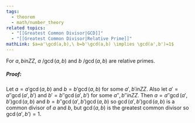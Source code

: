 ```yaml
---
tags:
  - theorem
  - math/number_theory
related topics:
  - "[[Greatest Common Divisor|GCD]]"
  - "[[Greatest Common Divisor|Relative Prime]]"
mathLink: $a=a'\gcd(a,b),\ b=b'\gcd(a,b) \implies \gcd(a',b')=1$
---
```

For $a,b in  ZZ$, $a\ /\gcd(a,b)$ and $b\ /\gcd(a,b)$ are relative primes.
##### Proof:
Let $a=a' \gcd(a,b)$ and $b=b'\gcd(a,b)$ for some $a',b' in ZZ$. Also let $a'= a''\gcd(a',b')$ and $b'=b''\gcd(a',b')$ for some $a'',b'' in ZZ$. Then $a=a''\gcd(a',b')\gcd(a,b)$ and $b=b''\gcd(a',b')\gcd(a,b)$ so $\gcd(a',b')\gcd(a,b)$ is a common divisor of $a$ and $b$, but $\gcd(a,b)$ is the greatest common divisor so $\gcd(a',b')=1$.